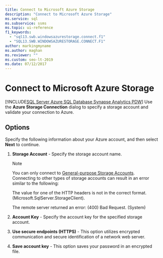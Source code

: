 ```yaml
---
title: Connect to Microsoft Azure Storage
description: "Connect to Microsoft Azure Storage"
ms.service: sql
ms.subservice: ssms
ms.topic: ui-reference
f1_keywords: 
  - "sql13.swb.windowsazurestorage.connect.f1"
  - "SQL13.SWB.WINDOWSAZURESTORAGE.CONNECT.F1"
author: markingmyname
ms.author: maghan
ms.reviewer: ""
ms.custom: seo-lt-2019
ms.date: 07/12/2017
---
```


# Connect to Microsoft Azure Storage

[!INCLUDE[SQL Server Azure SQL Database Synapse Analytics PDW](../../includes/applies-to-version/sql-asdb-asdbmi-asa-pdw.md)]
Use the **Azure Storage Connection** dialog to specify a storage account and validate your connection to Azure.  
  
## Options

Specify the following information about your Azure account, and then select **Next** to continue.  

1. **Storage Account** - Specify the storage account name.

   >[!NOTE]
   > You can only connect to [General-purpose Storage Accounts](/azure/storage/common/storage-introduction#azure-storage-services). Connecting to other types of storage accounts can result in an error similar to the following:
   >
   > The value for one of the HTTP headers is not in the correct format. (Microsoft.SqlServer.StorageClient).
   >
   > The remote server returned an error: (400) Bad Request. (System)

2. **Account Key** - Specify the account key for the specified storage account.  
  
3. **Use secure endpoints (HTTPS)** - This option utilizes encrypted communication and secure identification of a network web server.  
  
4. **Save account key** - This option saves your password in an encrypted file.  
